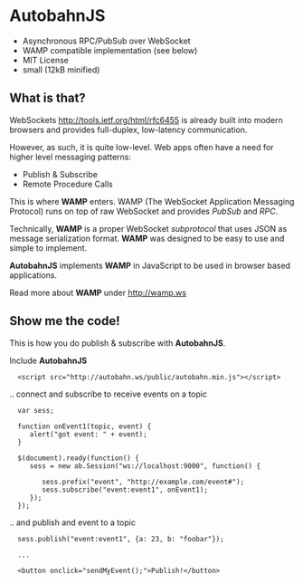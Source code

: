 AutobahnJS
==========

  * Asynchronous RPC/PubSub over WebSocket
  * WAMP compatible implementation (see below)
  * MIT License
  * small (12kB minified)


What is that?
-------------

WebSockets <http://tools.ietf.org/html/rfc6455> is already built into
modern browsers and provides full-duplex, low-latency communication.

However, as such, it is quite low-level. Web apps often have a need for
higher level messaging patterns:

  * Publish & Subscribe
  * Remote Procedure Calls

This is where **WAMP** enters. WAMP (The WebSocket Application Messaging Protocol)
runs on top of raw WebSocket and provides *PubSub* and *RPC*.

Technically, **WAMP** is a proper WebSocket *subprotocol* that uses JSON as
message serialization format. **WAMP** was designed to be easy to use and
simple to implement.

**AutobahnJS** implements **WAMP** in JavaScript to be used in browser
based applications.

Read more about **WAMP** under http://wamp.ws


Show me the code!
-----------------

This is how you do publish & subscribe with **AutobahnJS**.

Include **AutobahnJS**

      <script src="http://autobahn.ws/public/autobahn.min.js"></script>

.. connect and subscribe to receive events on a topic

      var sess;

      function onEvent1(topic, event) {
         alert("got event: " + event);
      }

      $(document).ready(function() {
         sess = new ab.Session("ws://localhost:9000", function() {

            sess.prefix("event", "http://example.com/event#");
            sess.subscribe("event:event1", onEvent1);
         });
      });


.. and publish and event to a topic


      sess.publish("event:event1", {a: 23, b: "foobar"});

      ...

      <button onclick="sendMyEvent();">Publish!</button>
